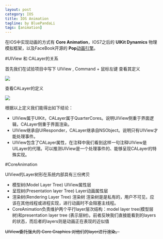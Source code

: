 ```yaml
---
layout: post
category: IOS
title: IOS Animation
tagline: by BluePandaLi
tags: [animation]
---
```


在IOS中实现动画的方式有 **Core Animation**，IOS7之后的 **UIKit Dynamics** 物理模拟框架，以及FaceBook开源的 **Pop**[动画引擎](https://github.com/facebook/pop)。

<!--more-->

#UIView 和 CALayer的关系

首先我们在试验项目中写下 UIView , Command + 鼠标左键 查看其定义  

![](http://bluepanda-blog.qiniudn.com/blogCoreAnimationDemo_UIView.png)   

查看CALayer的定义
  
![](http://bluepanda-blog.qiniudn.com/blogCoreAnimationDemo_CALayer.png)  
 
根据以上定义我们能得出如下结论：
 
*	UIView属于UIKit，CALayer属于QuarterCores。说明UIView侧重于界面逻辑，CALayer侧重于界面渲染。 
*	UIView继承自UIResponder，CALayer继承自NSObject。说明只有UIView才能处理事件。
*   UIView包含了CALayer属性，在注释中我们看到这样一句注释UIView是UILayer的代理。可以推测UIView是一个处理事件的、能够呈现CALayer的特殊实现。

#CoreAnimation

UIView的Layer树形在系统内部具有三份拷贝  

* 模型树(Model Layer Tree) UIView属性层   
* 呈现树(Presentation layer Tree) Layer动画属性层  
* 渲染树(Rendering Layer Tree) 渲染树 渲染树是是私有的，用户不可见，应该在其他线程或进程实现，进行动画时不会阻塞主线程。  
* CoreAnimation负责维护两个平行layer层次结构：model layer tree(模型层树)和presentation layer tree (表示层树)。前者反映我们直接能看到的layers的状态，而后者的layers则是动画正在表现的近似值

~~UIView委托强大的 Core Graphics 对他们的layer进行渲染。~~